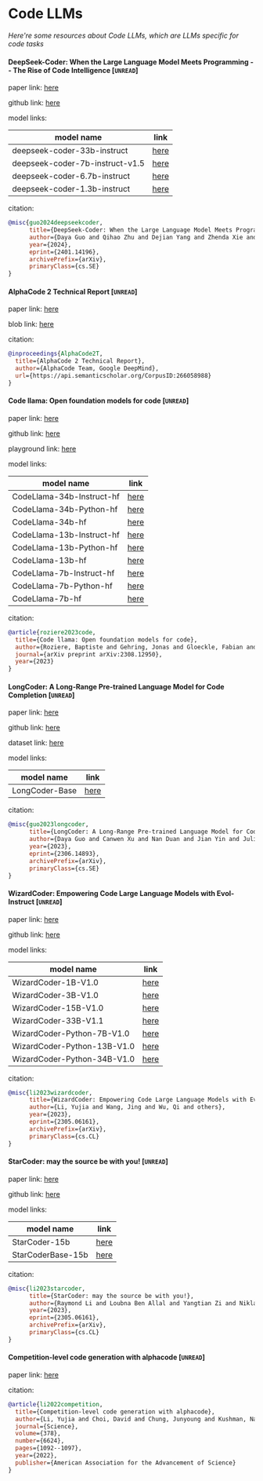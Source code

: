 # Code LLMs
*Here're some resources about Code LLMs, which are LLMs specific for code tasks*


#### DeepSeek-Coder: When the Large Language Model Meets Programming -- The Rise of Code Intelligence [`UNREAD`]

paper link: [here](https://arxiv.org/pdf/2401.14196)

github link: [here](https://github.com/deepseek-ai/deepseek-coder)

model links:

|model name|link|
|-|-|
|deepseek-coder-33b-instruct|[here](https://huggingface.co/deepseek-ai/deepseek-coder-33b-instruct)|
|deepseek-coder-7b-instruct-v1.5|[here](https://huggingface.co/deepseek-ai/deepseek-coder-7b-instruct-v1.5)|
|deepseek-coder-6.7b-instruct|[here](https://huggingface.co/deepseek-ai/deepseek-coder-6.7b-instruct)|
|deepseek-coder-1.3b-instruct|[here](https://huggingface.co/deepseek-ai/deepseek-coder-1.3b-instruct)|


citation: 
```bibtex
@misc{guo2024deepseekcoder,
      title={DeepSeek-Coder: When the Large Language Model Meets Programming -- The Rise of Code Intelligence}, 
      author={Daya Guo and Qihao Zhu and Dejian Yang and Zhenda Xie and Kai Dong and Wentao Zhang and Guanting Chen and Xiao Bi and Y. Wu and Y. K. Li and Fuli Luo and Yingfei Xiong and Wenfeng Liang},
      year={2024},
      eprint={2401.14196},
      archivePrefix={arXiv},
      primaryClass={cs.SE}
}
```


#### AlphaCode 2 Technical Report [`UNREAD`]

paper link: [here](https://storage.googleapis.com/deepmind-media/AlphaCode2/AlphaCode2_Tech_Report.pdf)

blob link: [here](https://deepmind.google/discover/blog/competitive-programming-with-alphacode/)

citation: 
```bibtex
@inproceedings{AlphaCode2T,
  title={AlphaCode 2 Technical Report},
  author={AlphaCode Team, Google DeepMind},
  url={https://api.semanticscholar.org/CorpusID:266058988}
}
```


#### Code llama: Open foundation models for code [`UNREAD`]

paper link: [here](https://arxiv.org/pdf/2308.12950.pdf)

github link: [here](https://github.com/facebookresearch/codellama)

playground link: [here](https://huggingface.co/spaces/codellama/codellama-playground)

model links: 

|model name|link|
|-|-|
|CodeLlama-34b-Instruct-hf|[here](https://huggingface.co/codellama/CodeLlama-34b-Instruct-hf)|
|CodeLlama-34b-Python-hf|[here](https://huggingface.co/codellama/CodeLlama-34b-Python-hf)|
|CodeLlama-34b-hf|[here](https://huggingface.co/codellama/CodeLlama-34b-hf)|
|CodeLlama-13b-Instruct-hf|[here](https://huggingface.co/codellama/CodeLlama-13b-Instruct-hf)|
|CodeLlama-13b-Python-hf|[here](https://huggingface.co/codellama/CodeLlama-13b-Python-hf)|
|CodeLlama-13b-hf|[here](https://huggingface.co/codellama/CodeLlama-13b-hf)|
|CodeLlama-7b-Instruct-hf|[here](https://huggingface.co/codellama/CodeLlama-7b-Instruct-hf)|
|CodeLlama-7b-Python-hf|[here](https://huggingface.co/codellama/CodeLlama-7b-Python-hf)|
|CodeLlama-7b-hf|[here](https://huggingface.co/codellama/CodeLlama-7b-hf)|

citation: 
```bibtex
@article{roziere2023code,
  title={Code llama: Open foundation models for code},
  author={Roziere, Baptiste and Gehring, Jonas and Gloeckle, Fabian and Sootla, Sten and Gat, Itai and Tan, Xiaoqing Ellen and Adi, Yossi and Liu, Jingyu and Remez, Tal and Rapin, J{\'e}r{\'e}my and others},
  journal={arXiv preprint arXiv:2308.12950},
  year={2023}
}
```

#### LongCoder: A Long-Range Pre-trained Language Model for Code Completion [`UNREAD`]

paper link: [here](https://arxiv.org/pdf/2306.14893.pdf)

github link: [here](https://github.com/microsoft/CodeBERT/tree/master/LongCoder)

dataset link: [here](https://huggingface.co/datasets/microsoft/LCC_python)

model links: 

|model name|link|
|-|-|
|LongCoder-Base|[here](https://huggingface.co/microsoft/longcoder-base)|


citation: 
```bibtex
@misc{guo2023longcoder,
      title={LongCoder: A Long-Range Pre-trained Language Model for Code Completion}, 
      author={Daya Guo and Canwen Xu and Nan Duan and Jian Yin and Julian McAuley},
      year={2023},
      eprint={2306.14893},
      archivePrefix={arXiv},
      primaryClass={cs.SE}
}
```


#### WizardCoder: Empowering Code Large Language Models with Evol-Instruct [`UNREAD`]

paper link: [here](https://arxiv.org/pdf/2306.08568.pdf)

github link: [here](https://github.com/nlpxucan/WizardLM)

model links:

|model name|link|
|-|-|
|WizardCoder-1B-V1.0|[here](https://huggingface.co/WizardLM/WizardCoder-1B-V1.0)|
|WizardCoder-3B-V1.0|[here](https://huggingface.co/WizardLM/WizardCoder-3B-V1.0)|
|WizardCoder-15B-V1.0|[here](https://huggingface.co/WizardLM/WizardCoder-15B-V1.0)|
|WizardCoder-33B-V1.1|[here](https://huggingface.co/WizardLM/WizardCoder-33B-V1.1)|
|WizardCoder-Python-7B-V1.0|[here](https://huggingface.co/WizardLM/WizardCoder-Python-7B-V1.0)|
|WizardCoder-Python-13B-V1.0|[here](https://huggingface.co/WizardLM/WizardCoder-Python-13B-V1.0)|
|WizardCoder-Python-34B-V1.0|[here](https://huggingface.co/WizardLM/WizardCoder-Python-34B-V1.0)|

citation: 
```bibtex
@misc{li2023wizardcoder,
      title={WizardCoder: Empowering Code Large Language Models with Evol-Instruct},
      author={Li, Yujia and Wang, Jing and Wu, Qi and others},
      year={2023},
      eprint={2305.06161},
      archivePrefix={arXiv},
      primaryClass={cs.CL}
}
```


#### StarCoder: may the source be with you! [`UNREAD`]

paper link: [here](https://arxiv.org/pdf/2305.06161.pdf)

github link: [here](https://github.com/bigcode-project/starcoder/tree/main)

model links: 

|model name|link|
|-|-|
|StarCoder-15b|[here](https://huggingface.co/bigcode/starcoder)|
|StarCoderBase-15b|[here](https://huggingface.co/bigcode/starcoderbase)|

citation: 
```bibtex
@misc{li2023starcoder,
      title={StarCoder: may the source be with you!}, 
      author={Raymond Li and Loubna Ben Allal and Yangtian Zi and Niklas Muennighoff and Denis Kocetkov and Chenghao Mou and Marc Marone and Christopher Akiki and Jia Li and Jenny Chim and Qian Liu and Evgenii Zheltonozhskii and Terry Yue Zhuo and Thomas Wang and Olivier Dehaene and Mishig Davaadorj and Joel Lamy-Poirier and João Monteiro and Oleh Shliazhko and Nicolas Gontier and Nicholas Meade and Armel Zebaze and Ming-Ho Yee and Logesh Kumar Umapathi and Jian Zhu and Benjamin Lipkin and Muhtasham Oblokulov and Zhiruo Wang and Rudra Murthy and Jason Stillerman and Siva Sankalp Patel and Dmitry Abulkhanov and Marco Zocca and Manan Dey and Zhihan Zhang and Nour Fahmy and Urvashi Bhattacharyya and Wenhao Yu and Swayam Singh and Sasha Luccioni and Paulo Villegas and Maxim Kunakov and Fedor Zhdanov and Manuel Romero and Tony Lee and Nadav Timor and Jennifer Ding and Claire Schlesinger and Hailey Schoelkopf and Jan Ebert and Tri Dao and Mayank Mishra and Alex Gu and Jennifer Robinson and Carolyn Jane Anderson and Brendan Dolan-Gavitt and Danish Contractor and Siva Reddy and Daniel Fried and Dzmitry Bahdanau and Yacine Jernite and Carlos Muñoz Ferrandis and Sean Hughes and Thomas Wolf and Arjun Guha and Leandro von Werra and Harm de Vries},
      year={2023},
      eprint={2305.06161},
      archivePrefix={arXiv},
      primaryClass={cs.CL}
}
```
    

#### Competition-level code generation with alphacode [`UNREAD`]

paper link: [here](https://www.science.org/doi/10.1126/science.abq1158)

citation: 
```bibtex
@article{li2022competition,
  title={Competition-level code generation with alphacode},
  author={Li, Yujia and Choi, David and Chung, Junyoung and Kushman, Nate and Schrittwieser, Julian and Leblond, R{\'e}mi and Eccles, Tom and Keeling, James and Gimeno, Felix and Dal Lago, Agustin and others},
  journal={Science},
  volume={378},
  number={6624},
  pages={1092--1097},
  year={2022},
  publisher={American Association for the Advancement of Science}
}
```






